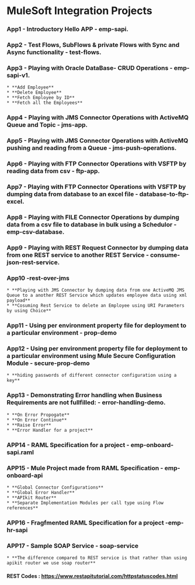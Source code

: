 # MuleSoft Integration Projects

### App1 - Introductory Hello APP - emp-sapi.
### App2 - Test Flows, SubFlows & private Flows with Sync and Async functionality - test-flows.
### App3 - Playing with Oracle DataBase- CRUD Operations - emp-sapi-v1.
	* **Add Employee**
	* **Delete Employee**
	* **Fetch Employee by ID**
	* **Fetch all the Employees**
### App4 - Playing with JMS Connector Operations with ActiveMQ Queue and Topic - jms-app.
### App5 - Playing with JMS Connector Operations with ActiveMQ pushing and reading from a Queue - jms-push-operations.
### App6 - Playing with FTP Connector Operations with VSFTP by reading data from csv - ftp-app.
### App7 - Playing with FTP Connector Operations with VSFTP by dumping data from database to an excel file - database-to-ftp-excel.
### App8 - Playing with FILE Connector Operations by dumping data from a csv file to database in bulk using a Schedulor  - emp-csv-database.
### App9 - Playing with REST Request Connector by dumping data from one REST service to another REST Service  - consume-json-rest-service.
### App10 -rest-over-jms
	* **Playing with JMS Connector by dumping data from one ActiveMQ JMS Queue to a another REST Service which updates employee data using xml payload**
	* **Cosuming Rest Service to delete an Employee using URI Parameters by using Choice**
### App11 - Using per environment property file for deployment to a particular environment - prop-demo
### App12 - Using per environment property file for deployment to a particular environment using Mule Secure Configuration Module - secure-prop-demo
	* **hiding passwords of different connector configuration using a key**
### App13 - Demonstrating Error handling when Business Requirements are not fullfilled: - error-handling-demo.
	* **On Error Propogate**
	* **On Error Continue**
	* **Raise Error**
	* **Error Handler for a project**
### APP14 - RAML Specification for a project - emp-onboard-sapi.raml
### APP15 - Mule Project made from RAML Specification - emp-onboard-api
	* **Global Connector Configurations**
	* **Global Error Handler**
	* **APIkit Router**
	* **Separate Implementation Modules per call type using Flow references**
### APP16 - Fragfmented RAML Specification for a project -emp-hr-sapi
### APP17 - Sample SOAP Service - soap-service
	* **The difference compared to REST service is that rather than using apikit router we use soap router**

####  REST Codes : https://www.restapitutorial.com/httpstatuscodes.html
